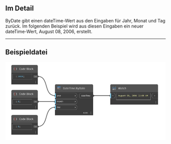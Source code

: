 ## Im Detail
ByDate gibt einen dateTime-Wert aus den Eingaben für Jahr, Monat und Tag zurück. Im folgenden Beispiel wird aus diesen Eingaben ein neuer dateTime-Wert, August 08, 2006, erstellt.
___
## Beispieldatei

![ByDate](./DSCore.DateTime.ByDate_img.jpg)

